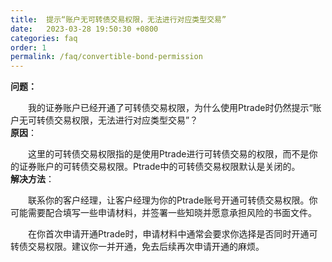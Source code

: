 ```yaml
---
title:  提示“账户无可转债交易权限，无法进行对应类型交易”
date:   2023-03-28 19:50:30 +0800
categories: faq
order: 1
permalink: /faq/convertible-bond-permission
---
```


<b>问题：</b>

&emsp;&emsp;我的证券账户已经开通了可转债交易权限，为什么使用Ptrade时仍然提示“账户无可转债交易权限，无法进行对应类型交易”？
<br>
<b>原因</b>：

&emsp;&emsp;这里的可转债交易权限指的是使用Ptrade进行可转债交易的权限，而不是你的证券账户的可转债交易权限。Ptrade中的可转债交易权限默认是关闭的。
<br>
<b>解决方法</b>：

&emsp;&emsp;联系你的客户经理，让客户经理为你的Ptrade账号开通可转债交易权限。你可能需要配合填写一些申请材料，并签署一些知晓并愿意承担风险的书面文件。

&emsp;&emsp;在你首次申请开通Ptrade时，申请材料中通常会要求你选择是否同时开通可转债交易权限。建议你一并开通，免去后续再次申请开通的麻烦。